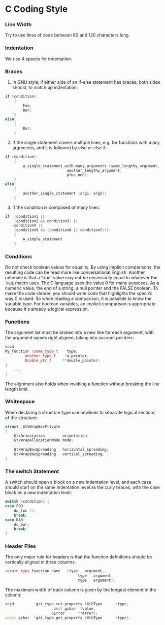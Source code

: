 # C Coding Style


### Line Width ###

Try to use lines of code between 80 and 120 characters long.

### Indentation ###

We use 4 spaces for indentation.

### Braces ###

1. In GNU style, if either side of an if-else statement has braces, both sides should, to match up indentation:
```cpp	
if (condition):
	{
		Foo;
		Bar;
	}
else:
	{
		Bar;
	}
```
2. If the single statement covers multiple lines, e.g. for functions with many arguments, and it is followed by else or else if:
```cpp
if (condition):
	{
		a_single_statement_with_many_arguments (some_lengthy_argument,
							another_lengthy_argument,
							plus_one);
	}
else:
	{
		another_single_statement (arg1, arg2);
	}
```
3. If the condition is composed of many lines:
```cpp
if	(condition1 ||
	(condition2 && condition3) ||
	condition4 ||
	(condition5 && (condition6 || condition7))):
	{
		A_simple_statement
	}
```


### Conditions ###

Do not check boolean values for equality. By using implicit comparisons, the resulting code can be read more like conversational English. Another rationale is that a 'true' value may not be necessarily equal to whatever the ``TRUE`` macro uses.
The C language uses the value 0 for many purposes. As a numeric value, the end of a string, a null pointer and the FALSE boolean. To make the code clearer, you should write code that highlights the speci?c way 0 is used. So when reading a comparison, it is possible to know the variable type. For boolean variables, an implicit comparison is appropriate because it's already a logical expression.

### Functions ###

The argument list must be broken into a new line for each argument, with the argument names right aligned, taking into account pointers:
```cpp	
void
My_function (some_type_t	type,
	     Another_type_t    *a_pointer,
	     Double_ptr_t     **double_pointer)
{
	...
}
```

The alignment also holds when invoking a function without breaking the line length limit.

### Whitespace ###

When declaring a structure type use newlines to separate logical sections of the structure:
```cpp
struct _GtkWrapBoxPrivate
{
	GtkOrientation        orientation;
	GtkWrapAllocationMode mode;
	
	GtkWrapBoxSpreading   horizontal_spreading;
	GtkWrapBoxSpreading   vertical_spreading;
}
```

### The switch Statement ####

A switch should open a block on a new indentation level, and each case should start on the same indentation level as the curly braces, with the case block on a new indentation level:
```cpp
switch (condition) {
case FOO:
	do_foo ();
	break;
case BAR:
	do_bar;
	break;
}
```

### Header Files ###
The only major rule for headers is that the function definitions should be vertically aligned in three columns:

```cpp
return_type	function_name	(type   argument,
                                 type   argument,
                                 type   argument);
```

The maximum width of each column is given by the longest element in the column:
```cpp
void	      gtk_type_set_property (GtkType      *type,
				     const gchar  *value,
				     GError      **error);
const gchar  *gtk_type_get_property (GtkType      *type);
```

